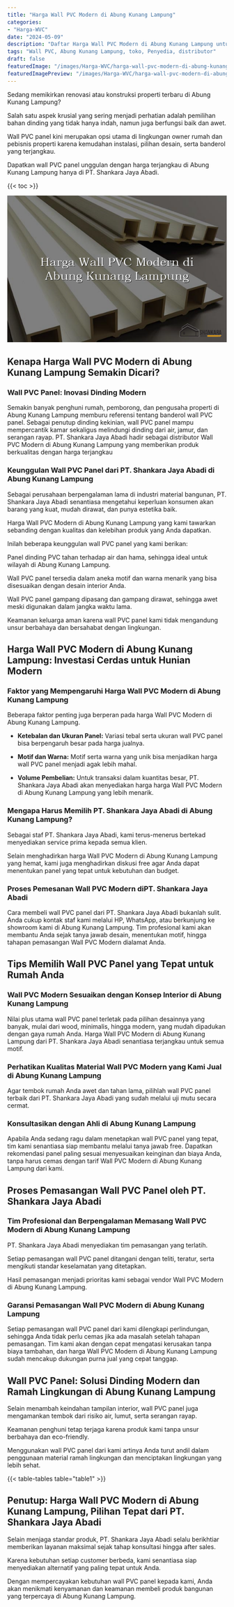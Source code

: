 ```yaml
---
title: "Harga Wall PVC Modern di Abung Kunang Lampung"
categories:
- "Harga-WVC"
date: "2024-05-09"
description: "Daftar Harga Wall PVC Modern di Abung Kunang Lampung untuk hunian, kantor, serta gerai. Panel unggulan, beragam motif, warna menarik, dengan layanan penempatan oleh teknisi profesional dan jaminan resmi!|Jasa penjualan Wall PVC Modern di Abung Kunang Lampung bagi keperluan hunian, kantor, maupun gerai, dengan material unggulan dan penempatan oleh teknisi ahli dan kepastian resmi.|Solusi Wall PVC Modern di Abung Kunang Lampung yang terpercaya bagi hunian, office, serta gerai, bersama panel terbaik dan pemasangan dikerjakan oleh tim profesional serta garansi resmi.|Penyediaan Wall PVC Modern di Abung Kunang Lampung bagi rumah, perkantoran, dan gerai, dengan panel berkualitas dan pemasangan oleh tim berpengalaman, dilengkapi beserta jaminan resmi.}"
tags: "Wall PVC, Abung Kunang Lampung, toko, Penyedia, distributor"
draft: false
featuredImage: "/images/Harga-WVC/harga-wall-pvc-modern-di-abung-kunang-lampung.png"
featuredImagePreview: "/images/Harga-WVC/harga-wall-pvc-modern-di-abung-kunang-lampung.png"
---
```


Sedang memikirkan renovasi atau konstruksi properti terbaru di Abung Kunang Lampung?

Salah satu aspek krusial yang sering menjadi perhatian adalah pemilihan bahan dinding yang tidak hanya indah, namun juga berfungsi baik dan awet.

Wall PVC panel kini merupakan opsi utama di lingkungan owner rumah dan pebisnis properti karena kemudahan instalasi, pilihan desain, serta banderol yang terjangkau.

Dapatkan wall PVC panel unggulan dengan harga terjangkau di Abung Kunang Lampung hanya di PT. Shankara Jaya Abadi.

{{< toc >}}

![Harga Wall PVC Modern di Abung Kunang Lampung](/images/Harga-WVC/Harga-Wall-PVC-Modern-di-Abung-Kunang-Lampung.png)


## Kenapa Harga Wall PVC Modern di Abung Kunang Lampung Semakin Dicari?

### Wall PVC Panel: Inovasi Dinding Modern

Semakin banyak penghuni rumah, pemborong, dan pengusaha properti di Abung Kunang Lampung memburu referensi tentang banderol wall PVC panel. Sebagai penutup dinding kekinian, wall PVC panel mampu mempercantik kamar sekaligus melindungi dinding dari air, jamur, dan serangan rayap. PT. Shankara Jaya Abadi hadir sebagai distributor Wall PVC Modern di Abung Kunang Lampung yang memberikan produk berkualitas dengan harga terjangkau

### Keunggulan Wall PVC Panel dari PT. Shankara Jaya Abadi di Abung Kunang Lampung

Sebagai perusahaan berpengalaman lama di industri material bangunan, PT. Shankara Jaya Abadi senantiasa mengetahui keperluan konsumen akan barang yang kuat, mudah dirawat, dan punya estetika baik.

Harga Wall PVC Modern di Abung Kunang Lampung yang kami tawarkan sebanding dengan kualitas dan kelebihan produk yang Anda dapatkan.

Inilah beberapa keunggulan wall PVC panel yang kami berikan:

Panel dinding PVC tahan terhadap air dan hama, sehingga ideal untuk wilayah di Abung Kunang Lampung.

Wall PVC panel tersedia dalam aneka motif dan warna menarik yang bisa disesuaikan dengan desain interior Anda.

Wall PVC panel gampang dipasang dan gampang dirawat, sehingga awet meski digunakan dalam jangka waktu lama.

Keamanan keluarga aman karena wall PVC panel kami tidak mengandung unsur berbahaya dan bersahabat dengan lingkungan.

## Harga Wall PVC Modern di Abung Kunang Lampung: Investasi Cerdas untuk Hunian Modern

### Faktor yang Mempengaruhi Harga Wall PVC Modern di Abung Kunang Lampung

Beberapa faktor penting juga berperan pada harga Wall PVC Modern di Abung Kunang Lampung.

- **Ketebalan dan Ukuran Panel:** Variasi tebal serta ukuran wall PVC panel bisa berpengaruh besar pada harga jualnya.

- **Motif dan Warna:** Motif serta warna yang unik bisa menjadikan harga wall PVC panel menjadi agak lebih mahal.

- **Volume Pembelian:** Untuk transaksi dalam kuantitas besar, PT. Shankara Jaya Abadi akan menyediakan harga harga Wall PVC Modern di Abung Kunang Lampung yang lebih menarik.

### Mengapa Harus Memilih PT. Shankara Jaya Abadi di Abung Kunang Lampung?

Sebagai staf PT. Shankara Jaya Abadi, kami terus-menerus bertekad menyediakan service prima kepada semua klien.

Selain menghadirkan harga Wall PVC Modern di Abung Kunang Lampung yang hemat, kami juga menghadirkan diskusi free agar Anda dapat menentukan panel yang tepat untuk kebutuhan dan budget.

### Proses Pemesanan Wall PVC Modern diPT. Shankara Jaya Abadi

Cara membeli wall PVC panel dari PT. Shankara Jaya Abadi bukanlah sulit. Anda cukup kontak staf kami melalui HP, WhatsApp, atau berkunjung ke showroom kami di Abung Kunang Lampung. Tim profesional kami akan membantu Anda sejak tanya jawab desain, menentukan motif, hingga tahapan pemasangan Wall PVC Modern dialamat Anda.

## Tips Memilih Wall PVC Panel yang Tepat untuk Rumah Anda

### Wall PVC Modern Sesuaikan dengan Konsep Interior di Abung Kunang Lampung

Nilai plus utama wall PVC panel terletak pada pilihan desainnya yang banyak, mulai dari wood, minimalis, hingga modern, yang mudah dipadukan dengan gaya rumah Anda. Harga Wall PVC Modern di Abung Kunang Lampung dari PT. Shankara Jaya Abadi senantiasa terjangkau untuk semua motif.

### Perhatikan Kualitas Material Wall PVC Modern yang Kami Jual di Abung Kunang Lampung

Agar tembok rumah Anda awet dan tahan lama, pilihlah wall PVC panel terbaik dari PT. Shankara Jaya Abadi yang sudah melalui uji mutu secara cermat.

### Konsultasikan dengan Ahli di Abung Kunang Lampung

Apabila Anda sedang ragu dalam menetapkan wall PVC panel yang tepat, tim kami senantiasa siap membantu melalui tanya jawab free. Dapatkan rekomendasi panel paling sesuai menyesuaikan keinginan dan biaya Anda, tanpa harus cemas dengan tarif Wall PVC Modern di Abung Kunang Lampung dari kami.

## Proses Pemasangan Wall PVC Panel oleh PT. Shankara Jaya Abadi

### Tim Profesional dan Berpengalaman Memasang Wall PVC Modern di Abung Kunang Lampung

PT. Shankara Jaya Abadi menyediakan tim pemasangan yang terlatih.

Setiap pemasangan wall PVC panel ditangani dengan teliti, teratur, serta mengikuti standar keselamatan yang ditetapkan.

Hasil pemasangan menjadi prioritas kami sebagai vendor Wall PVC Modern di Abung Kunang Lampung.

### Garansi Pemasangan Wall PVC Modern di Abung Kunang Lampung

Setiap pemasangan wall PVC panel dari kami dilengkapi perlindungan, sehingga Anda tidak perlu cemas jika ada masalah setelah tahapan pemasangan. Tim kami akan dengan cepat mengatasi kerusakan tanpa biaya tambahan, dan harga Wall PVC Modern di Abung Kunang Lampung sudah mencakup dukungan purna jual yang cepat tanggap.

## Wall PVC Panel: Solusi Dinding Modern dan Ramah Lingkungan di Abung Kunang Lampung

Selain menambah keindahan tampilan interior, wall PVC panel juga mengamankan tembok dari risiko air, lumut, serta serangan rayap.

Keamanan penghuni tetap terjaga karena produk kami tanpa unsur berbahaya dan eco-friendly.

Menggunakan wall PVC panel dari kami artinya Anda turut andil dalam penggunaan material ramah lingkungan dan menciptakan lingkungan yang lebih sehat.

{{< table-tables table="table1" >}}

## Penutup: Harga Wall PVC Modern di Abung Kunang Lampung, Pilihan Tepat dari PT. Shankara Jaya Abadi

Selain menjaga standar produk, PT. Shankara Jaya Abadi selalu berikhtiar memberikan layanan maksimal sejak tahap konsultasi hingga after sales.

Karena kebutuhan setiap customer berbeda, kami senantiasa siap menyediakan alternatif yang paling tepat untuk Anda.

Dengan mempercayakan kebutuhan wall PVC panel kepada kami, Anda akan menikmati kenyamanan dan keamanan membeli produk bangunan yang terpercaya di Abung Kunang Lampung.
